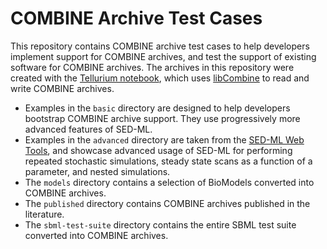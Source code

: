 # COMBINE Archive Test Cases

This repository contains COMBINE archive test cases to help developers implement support for COMBINE archives, and test the support of existing software for COMBINE archives. The archives in this repository were created with the [Tellurium notebook](http://tellurium.analogmachine.org/), which uses [libCombine](https://github.com/sbmlteam/libCombine) to read and write COMBINE archives.

* Examples in the `basic` directory are designed to help developers bootstrap COMBINE archive support. They use progressively more advanced features of SED-ML.
* Examples in the `advanced` directory are taken from the [SED-ML Web Tools](http://sysbioapps.dyndns.org/SED-ML_Web_Tools), and showcase advanced usage of SED-ML for performing repeated stochastic simulations, steady state scans as a function of a parameter, and nested simulations.
* The `models` directory contains a selection of BioModels converted into COMBINE archives.
* The `published` directory contains COMBINE archives published in the literature.
* The `sbml-test-suite` directory contains the entire SBML test suite converted into COMBINE archives.
